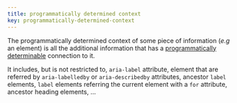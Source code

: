 ```yaml
---
title: programmatically determined context
key: programmatically-determined-context
---
```


The programmatically determined context of some piece of information (_e.g_ an element) is all the additional information that has a [programmatically determinable](https://www.w3.org/TR/WCAG21/#dfn-programmatically-determinable) connection to it.

It includes, but is not restricted to, `aria-label` attribute, element that are referred by `aria-labelledby` or `aria-describedby` attributes, ancestor `label` elements, `label` elements referring the current element with a `for` attribute, ancestor heading elements, …
